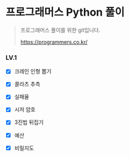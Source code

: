 # 프로그래머스 Python 풀이



> 프로그래머스 풀이를 위한 git입니다.
>
> https://programmers.co.kr/



### LV.1

- [x] 크레인 인형 뽑기
- [x] 콜라츠 추측
- [x] 실패율
- [x] 시저 암호
- [x] 3진법 뒤집기
- [x] 예산
- [x] 비밀지도

